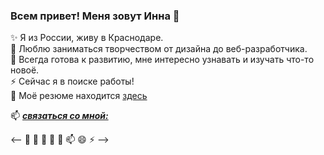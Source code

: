 ### Всем привет! Меня зовут Инна 👋

✨ Я из России, живу в Краснодаре.  
🔭 Люблю заниматься творчеством от дизайна до веб-разработчика.  
🌱 Всегда готова к развитию, мне интересно узнавать и изучать что-то новоё.  
⚡ Сейчас я в поиске работы!  
💬 Моё резюме находится [здесь](https://krasnodar.hh.ru/resume/a140af70ff0d278b210039ed1f7a66716c7273)


📫 [***связаться со мной:***](@innavgolovko)



 <-- 🔭 🌱 👯 🤔 💬 📫 😄 ⚡ -->
